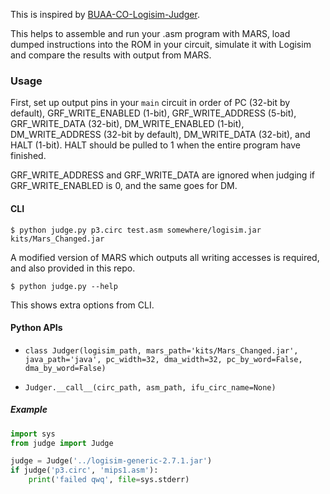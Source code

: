 This is inspired by [
BUAA-CO-Logisim-Judger](https://github.com/biopuppet/BUAA-CO-Logisim-Judger).

This helps to assemble and run your .asm program with MARS, load dumped instructions into the ROM in your circuit, simulate it with Logisim and compare the results with output from MARS.

### Usage

First, set up output pins in your `main` circuit in order of PC (32-bit by default), GRF_WRITE_ENABLED (1-bit), GRF_WRITE_ADDRESS (5-bit), GRF_WRITE_DATA (32-bit), DM_WRITE_ENABLED (1-bit), DM_WRITE_ADDRESS (32-bit by default), DM_WRITE_DATA (32-bit), and HALT (1-bit). HALT should be pulled to 1 when the entire program have finished.

GRF_WRITE_ADDRESS and GRF_WRITE_DATA are ignored when judging if GRF_WRITE_ENABLED is 0, and the same goes for DM.

#### CLI

```shell
$ python judge.py p3.circ test.asm somewhere/logisim.jar kits/Mars_Changed.jar
```

A modified version of MARS which outputs all writing accesses is required, and also provided in this repo.

```
$ python judge.py --help
```
This shows extra options from CLI.

#### Python APIs

- `class Judger(logisim_path, mars_path='kits/Mars_Changed.jar', java_path='java', pc_width=32, dma_width=32, pc_by_word=False, dma_by_word=False)`

- `Judger.__call__(circ_path, asm_path, ifu_circ_name=None)`

##### Example

```python
import sys
from judge import Judge

judge = Judge('../logisim-generic-2.7.1.jar')
if judge('p3.circ', 'mips1.asm'):
    print('failed qwq', file=sys.stderr)
```
